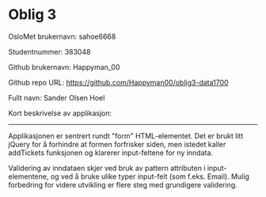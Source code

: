 Oblig 3
========
OsloMet brukernavn: sahoe6668

Studentnummer: 383048

Github brukernavn: Happyman_00

Github repo URL: https://github.com/Happyman00/oblig3-data1700

Fullt navn: Sander Olsen Hoel

Kort beskrivelse av applikasjon:
___
Applikasjonen er sentrert rundt "form" HTML-elementet. 
Det er brukt litt jQuery for å forhindre at formen forfrisker siden, men istedet kaller addTickets funksjonen og klarerer input-feltene for ny inndata.

Validering av inndataen skjer ved bruk av pattern attributen i input-elementene, og ved å bruke ulike typer input-felt (som f.eks. Email). Mulig forbedring for videre utvikling er flere steg med grundigere validering.
